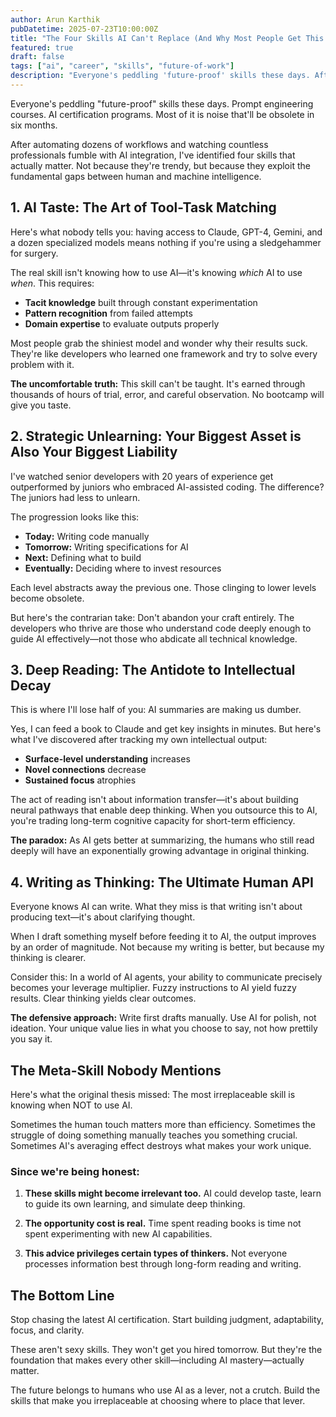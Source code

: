```yaml
---
author: Arun Karthik
pubDatetime: 2025-07-23T10:00:00Z
title: "The Four Skills AI Can't Replace (And Why Most People Get This Wrong)"
featured: true
draft: false
tags: ["ai", "career", "skills", "future-of-work"]
description: "Everyone's peddling 'future-proof' skills these days. After automating dozens of workflows, I've identified four skills that actually matter—not because they're trendy, but because they exploit the fundamental gaps between human and machine intelligence."
---
```


Everyone's peddling "future-proof" skills these days. Prompt engineering courses. AI certification programs. Most of it is noise that'll be obsolete in six months.

After automating dozens of workflows and watching countless professionals fumble with AI integration, I've identified four skills that actually matter. Not because they're trendy, but because they exploit the fundamental gaps between human and machine intelligence.

## 1. AI Taste: The Art of Tool-Task Matching

Here's what nobody tells you: having access to Claude, GPT-4, Gemini, and a dozen specialized models means nothing if you're using a sledgehammer for surgery.

The real skill isn't knowing how to use AI—it's knowing *which* AI to use *when*. This requires:

- **Tacit knowledge** built through constant experimentation
- **Pattern recognition** from failed attempts
- **Domain expertise** to evaluate outputs properly

Most people grab the shiniest model and wonder why their results suck. They're like developers who learned one framework and try to solve every problem with it.

**The uncomfortable truth:** This skill can't be taught. It's earned through thousands of hours of trial, error, and careful observation. No bootcamp will give you taste.

## 2. Strategic Unlearning: Your Biggest Asset is Also Your Biggest Liability

I've watched senior developers with 20 years of experience get outperformed by juniors who embraced AI-assisted coding. The difference? The juniors had less to unlearn.

The progression looks like this:
- **Today:** Writing code manually
- **Tomorrow:** Writing specifications for AI
- **Next:** Defining what to build
- **Eventually:** Deciding where to invest resources

Each level abstracts away the previous one. Those clinging to lower levels become obsolete.

But here's the contrarian take: Don't abandon your craft entirely. The developers who thrive are those who understand code deeply enough to guide AI effectively—not those who abdicate all technical knowledge.

## 3. Deep Reading: The Antidote to Intellectual Decay

This is where I'll lose half of you: AI summaries are making us dumber.

Yes, I can feed a book to Claude and get key insights in minutes. But here's what I've discovered after tracking my own intellectual output:

- **Surface-level understanding** increases
- **Novel connections** decrease
- **Sustained focus** atrophies

The act of reading isn't about information transfer—it's about building neural pathways that enable deep thinking. When you outsource this to AI, you're trading long-term cognitive capacity for short-term efficiency.

**The paradox:** As AI gets better at summarizing, the humans who still read deeply will have an exponentially growing advantage in original thinking.

## 4. Writing as Thinking: The Ultimate Human API

Everyone knows AI can write. What they miss is that writing isn't about producing text—it's about clarifying thought.

When I draft something myself before feeding it to AI, the output improves by an order of magnitude. Not because my writing is better, but because my thinking is clearer.

Consider this: In a world of AI agents, your ability to communicate precisely becomes your leverage multiplier. Fuzzy instructions to AI yield fuzzy results. Clear thinking yields clear outcomes.

**The defensive approach:** Write first drafts manually. Use AI for polish, not ideation. Your unique value lies in what you choose to say, not how prettily you say it.

## The Meta-Skill Nobody Mentions

Here's what the original thesis missed: The most irreplaceable skill is knowing when NOT to use AI.

Sometimes the human touch matters more than efficiency. Sometimes the struggle of doing something manually teaches you something crucial. Sometimes AI's averaging effect destroys what makes your work unique.

### Since we're being honest:

1. **These skills might become irrelevant too.** AI could develop taste, learn to guide its own learning, and simulate deep thinking.

2. **The opportunity cost is real.** Time spent reading books is time not spent experimenting with new AI capabilities.

3. **This advice privileges certain types of thinkers.** Not everyone processes information best through long-form reading and writing.

## The Bottom Line

Stop chasing the latest AI certification. Start building judgment, adaptability, focus, and clarity.

These aren't sexy skills. They won't get you hired tomorrow. But they're the foundation that makes every other skill—including AI mastery—actually matter.

The future belongs to humans who use AI as a lever, not a crutch. Build the skills that make you irreplaceable at choosing where to place that lever.